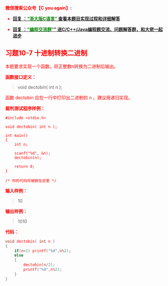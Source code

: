 
<font color='red'> **微信搜索公众号【C you again】:**

- [**回复 ：<font color='green'>“浙大版C语言”</font> 查看本题目实现过程和详细解答** ](  http://gzh.cyouagain.cn/) 
 
- [ **回复 ：<font color='green'>“编程交流群”</font>” 进C/C++/Java编程题交流、问题解答群，和大佬一起进步**  ](  http://cyouagain.cn/    ) 



## 习题10-7 十进制转换二进制
本题要求实现一个函数，将正整数n转换为二进制后输出。

**函数接口定义：**

> void dectobin( int n );

函数<font color="red"> dectobin </font>应在一行中打印出二进制的<font color="red"> n </font>。建议用递归实现。

**裁判测试程序样例：**

    #include <stdio.h>
    
    void dectobin( int n );
    
    int main()
    {
        int n;
    
        scanf("%d", &n);
        dectobin(n);
    
        return 0;
    }
    
    /* 你的代码将被嵌在这里 */

**输入样例：**

> 10

**输出样例：**

> 1010

**代码：**

```c
void dectobin( int n )
{
    if(n<2) printf("%d",n%2);
    else
    {
        dectobin(n/2);
        printf("%d",n%2);
    }
}

```




